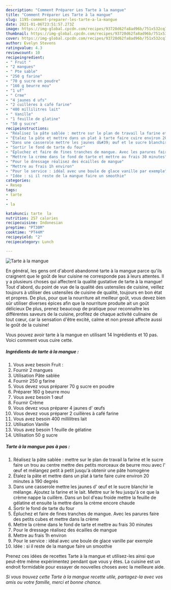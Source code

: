 ```yaml
---
description: "Comment Préparer Les Tarte à la mangue"
title: "Comment Préparer Les Tarte à la mangue"
slug: 1195-comment-preparer-les-tarte-a-la-mangue
date: 2021-01-06T23:51:57.273Z
image: https://img-global.cpcdn.com/recipes/93720d62fa8ad96b/751x532cq70/tarte-a-la-mangue-photo-principale-de-la-recette.jpg
thumbnail: https://img-global.cpcdn.com/recipes/93720d62fa8ad96b/751x532cq70/tarte-a-la-mangue-photo-principale-de-la-recette.jpg
cover: https://img-global.cpcdn.com/recipes/93720d62fa8ad96b/751x532cq70/tarte-a-la-mangue-photo-principale-de-la-recette.jpg
author: Evelyn Stevens
ratingvalue: 4.3
reviewcount: 10
recipeingredient:
- " Fruit "
- "2 mangues"
- " Pte sable"
- "250 g farine"
- "70 g sucre en poudre"
- "160 g beurre mou"
- "1 uf"
- " Crme"
- "4 jaunes d ufs"
- "2 cuillères à café farine"
- "400 millilitres lait"
- " Vanille"
- "1 feuille de glatine"
- "50 g sucre"
recipeinstructions:
- "Réalisez la pâte sablée : mettre sur le plan de travail la farine et le sucre faire un trou au centre mettre des petits morceaux de beurre mou avec l&#39; œuf et mélangez petit à petit jusqu&#39;à obtenir une pâte homogène"
- "Étalez la pâte et mettre dans un plat à tarte faire cuire environ 20 minutes à 190 degrés"
- "Dans une casserole mettre les jaunes d&#39; œuf et le sucre blanchir le mélange. Ajoutez la farine et le lait. Mettre sur le feu jusqu&#39;à ce que la crème nappe la cuillère. Dans un bol d&#39;eau froide mettre la feuille de gélatine et ensuite la mettre dans la crème encore chaude"
- "Sortir le fond de tarte du four"
- "Épluchez et faire de fines tranches de mangue. Avec les parures faire des petits cubes et mettre dans la crème"
- "Mettre la crème dans le fond de tarte et mettre au frais 30 minutes"
- "Pour le dressage réalisez des écailles de mangue"
- "Mettre au frais 1h environ"
- "Pour le service : idéal avec une boule de glace vanille par exemple"
- "Idée : si il reste de la mangue faire un smoothie"
categories:
- Resep
tags:
- tarte
- 
- la

katakunci: tarte  la 
nutrition: 257 calories
recipecuisine: Indonesian
preptime: "PT30M"
cooktime: "PT44M"
recipeyield: "2"
recipecategory: Lunch

---
```



![Tarte à la mangue](https://img-global.cpcdn.com/recipes/93720d62fa8ad96b/751x532cq70/tarte-a-la-mangue-photo-principale-de-la-recette.jpg)

En général, les gens ont d'abord abandonné tarte à la mangue parce qu'ils craignent que le goût de leur cuisine ne corresponde pas à leurs attentes. Il y a plusieurs choses qui affectent la qualité gustative de tarte à la mangue! Tout d'abord, du point de vue de la qualité des ustensiles de cuisine, veillez toujours à utiliser des ustensiles de cuisine de qualité, toujours en bon état et propres. De plus, pour que la nourriture ait meilleur goût, vous devez bien sûr utiliser diverses épices afin que la nourriture produite ait un goût délicieux De plus, prenez beaucoup de pratique pour reconnaître les différentes saveurs de la cuisine, profitez de chaque activité culinaire de tout cœur, car la sensation d'être excité, calme et non pressé affecte aussi le goût de la cuisine!

<!--inarticleads1-->

Vous pouvez avoir tarte à la mangue en utilisant 14 Ingrédients et 10 pas. Voici comment vous cuire cette.

##### Ingrédients de tarte à la mangue :

1. Vous avez besoin  Fruit :
1. Fournir 2 mangues
1. Utilisation  Pâte sablée
1. Fournir 250 g farine
1. Vous devez vous préparer 70 g sucre en poudre
1. Préparer 160 g beurre mou
1. Vous avez besoin 1 œuf
1. Fournir  Crème
1. Vous devez vous préparer 4 jaunes d&#39; œufs
1. Vous devez vous préparer 2 cuillères à café farine
1. Vous avez besoin 400 millilitres lait
1. Utilisation  Vanille
1. Vous avez besoin 1 feuille de gélatine
1. Utilisation 50 g sucre




<!--inarticleads2-->

##### Tarte à la mangue pas à pas :

1. Réalisez la pâte sablée : mettre sur le plan de travail la farine et le sucre faire un trou au centre mettre des petits morceaux de beurre mou avec l&#39; œuf et mélangez petit à petit jusqu&#39;à obtenir une pâte homogène
1. Étalez la pâte et mettre dans un plat à tarte faire cuire environ 20 minutes à 190 degrés
1. Dans une casserole mettre les jaunes d&#39; œuf et le sucre blanchir le mélange. Ajoutez la farine et le lait. Mettre sur le feu jusqu&#39;à ce que la crème nappe la cuillère. Dans un bol d&#39;eau froide mettre la feuille de gélatine et ensuite la mettre dans la crème encore chaude
1. Sortir le fond de tarte du four
1. Épluchez et faire de fines tranches de mangue. Avec les parures faire des petits cubes et mettre dans la crème
1. Mettre la crème dans le fond de tarte et mettre au frais 30 minutes
1. Pour le dressage réalisez des écailles de mangue
1. Mettre au frais 1h environ
1. Pour le service : idéal avec une boule de glace vanille par exemple
1. Idée : si il reste de la mangue faire un smoothie




<!--inarticleads1-->

<p>
Prenez ces idées de recettes Tarte à la mangue et utilisez-les ainsi que peut-être même expérimentez pendant que vous y êtes. La cuisine est un endroit formidable pour essayer de nouvelles choses avec la meilleure aide.
</p>

<p>
<i>Si vous trouvez cette Tarte à la mangue recette utile, partagez-la avec vos amis ou votre famille, merci et bonne chance.</i>
</p>

